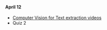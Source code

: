 #### April 12

* [Computer Vision for Text extraction videos](http://eccentric.missouristate.edu/class/CSC-545-645/001/_Download/Videos/)
* Quiz 2

